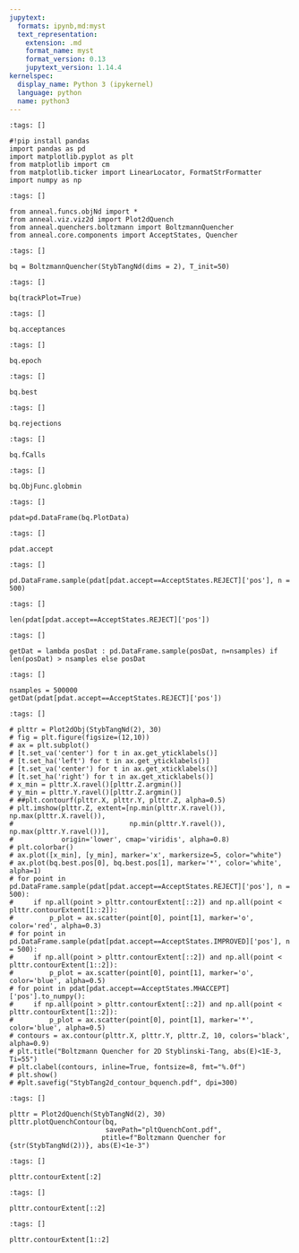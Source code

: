 ```yaml
---
jupytext:
  formats: ipynb,md:myst
  text_representation:
    extension: .md
    format_name: myst
    format_version: 0.13
    jupytext_version: 1.14.4
kernelspec:
  display_name: Python 3 (ipykernel)
  language: python
  name: python3
---
```


```{code-cell} ipython3
:tags: []

#!pip install pandas
import pandas as pd
import matplotlib.pyplot as plt
from matplotlib import cm
from matplotlib.ticker import LinearLocator, FormatStrFormatter
import numpy as np
```

```{code-cell} ipython3
:tags: []

from anneal.funcs.objNd import *
from anneal.viz.viz2d import Plot2dQuench
from anneal.quenchers.boltzmann import BoltzmannQuencher
from anneal.core.components import AcceptStates, Quencher
```

```{code-cell} ipython3
:tags: []

bq = BoltzmannQuencher(StybTangNd(dims = 2), T_init=50)
```

```{code-cell} ipython3
:tags: []

bq(trackPlot=True)
```

```{code-cell} ipython3
:tags: []

bq.acceptances
```

```{code-cell} ipython3
:tags: []

bq.epoch
```

```{code-cell} ipython3
:tags: []

bq.best
```

```{code-cell} ipython3
:tags: []

bq.rejections
```

```{code-cell} ipython3
:tags: []

bq.fCalls
```

```{code-cell} ipython3
:tags: []

bq.ObjFunc.globmin
```

```{code-cell} ipython3
:tags: []

pdat=pd.DataFrame(bq.PlotData)
```

```{code-cell} ipython3
:tags: []

pdat.accept
```

```{code-cell} ipython3
:tags: []

pd.DataFrame.sample(pdat[pdat.accept==AcceptStates.REJECT]['pos'], n = 500)
```

```{code-cell} ipython3
:tags: []

len(pdat[pdat.accept==AcceptStates.REJECT]['pos'])
```

```{code-cell} ipython3
:tags: []

getDat = lambda posDat : pd.DataFrame.sample(posDat, n=nsamples) if len(posDat) > nsamples else posDat
```

```{code-cell} ipython3
:tags: []

nsamples = 500000
getDat(pdat[pdat.accept==AcceptStates.REJECT]['pos'])
```

```{code-cell} ipython3
:tags: []

# plttr = Plot2dObj(StybTangNd(2), 30)
# fig = plt.figure(figsize=(12,10))
# ax = plt.subplot()
# [t.set_va('center') for t in ax.get_yticklabels()]
# [t.set_ha('left') for t in ax.get_yticklabels()]
# [t.set_va('center') for t in ax.get_xticklabels()]
# [t.set_ha('right') for t in ax.get_xticklabels()]
# x_min = plttr.X.ravel()[plttr.Z.argmin()]
# y_min = plttr.Y.ravel()[plttr.Z.argmin()]
# ##plt.contourf(plttr.X, plttr.Y, plttr.Z, alpha=0.5)
# plt.imshow(plttr.Z, extent=[np.min(plttr.X.ravel()), np.max(plttr.X.ravel()),
#                             np.min(plttr.Y.ravel()), np.max(plttr.Y.ravel())],
#            origin='lower', cmap='viridis', alpha=0.8)
# plt.colorbar()
# ax.plot([x_min], [y_min], marker='x', markersize=5, color="white")
# ax.plot(bq.best.pos[0], bq.best.pos[1], marker='*', color='white', alpha=1)
# for point in pd.DataFrame.sample(pdat[pdat.accept==AcceptStates.REJECT]['pos'], n = 500):
#     if np.all(point > plttr.contourExtent[::2]) and np.all(point < plttr.contourExtent[1::2]):
#         p_plot = ax.scatter(point[0], point[1], marker='o', color='red', alpha=0.3)
# for point in pd.DataFrame.sample(pdat[pdat.accept==AcceptStates.IMPROVED]['pos'], n = 500):
#     if np.all(point > plttr.contourExtent[::2]) and np.all(point < plttr.contourExtent[1::2]):
#         p_plot = ax.scatter(point[0], point[1], marker='o', color='blue', alpha=0.5)
# for point in pdat[pdat.accept==AcceptStates.MHACCEPT]['pos'].to_numpy():
#     if np.all(point > plttr.contourExtent[::2]) and np.all(point < plttr.contourExtent[1::2]):
#         p_plot = ax.scatter(point[0], point[1], marker='*', color='blue', alpha=0.5)
# contours = ax.contour(plttr.X, plttr.Y, plttr.Z, 10, colors='black', alpha=0.9)
# plt.title("Boltzmann Quencher for 2D Styblinski-Tang, abs(E)<1E-3, Ti=55")
# plt.clabel(contours, inline=True, fontsize=8, fmt="%.0f")
# plt.show()
# #plt.savefig("StybTang2d_contour_bquench.pdf", dpi=300)
```

```{code-cell} ipython3
:tags: []

plttr = Plot2dQuench(StybTangNd(2), 30)
plttr.plotQuenchContour(bq, 
                        savePath="pltQuenchCont.pdf",
                       ptitle=f"Boltzmann Quencher for {str(StybTangNd(2))}, abs(E)<1e-3")
```

```{code-cell} ipython3
:tags: []

plttr.contourExtent[:2]
```

```{code-cell} ipython3
:tags: []

plttr.contourExtent[::2]
```

```{code-cell} ipython3
:tags: []

plttr.contourExtent[1::2]
```

```{code-cell} ipython3

```
